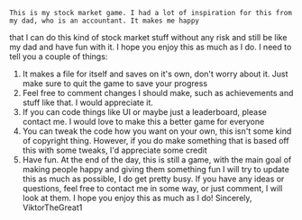     This is my stock market game. I had a lot of inspiration for this from my dad, who is an accountant. It makes me happy 
  that I can do this kind of stock market stuff without any risk and still be like my dad and have fun with it. I hope you 
  enjoy this as much as I do. I need to tell you a couple of things:
  1. It makes a file for itself and saves on it's own, don't worry about it. Just make sure to quit the game to save your progress
  2. Feel free to comment changes I should make, such as achievements and stuff like that. I would appreciate it.
  3. If you can code things like UI or maybe just a leaderboard, please contact me. I would love to make this a better game for everyone
  4. You can tweak the code how you want on your own, this isn't some kind of copyright thing. However, if you do make something that is based off this with some tweaks, I'd appreciate some credit
  5. Have fun. At the end of the day, this is still a game, with the main goal of making people happy and giving them something fun
I will try to update this as much as possible, I do get pretty busy. If you have any ideas or questions, feel free to contact me in some way,
or just comment, I will look at them. I hope you enjoy this as much as I do!
Sincerely,
ViktorTheGreat1
